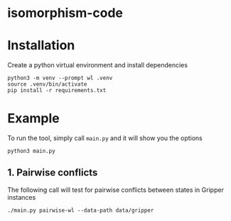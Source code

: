 # isomorphism-code

# Installation

Create a python virtual environment and install dependencies

```console
python3 -m venv --prompt wl .venv
source .venv/bin/activate
pip install -r requirements.txt
```

# Example

To run the tool, simply call `main.py` and it will show you the options

```console
python3 main.py
```

## 1. Pairwise conflicts

The following call will test for pairwise conflicts between states in Gripper instances

```console
./main.py pairwise-wl --data-path data/gripper
```
